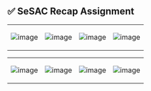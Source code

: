 ## ✅ SeSAC Recap Assignment

<table>
<tr>
<td>

![image](https://github.com/MADElinessss/SeSACShoppingApp/assets/88757043/92e6d43b-e955-45e4-864b-4e9f76dc694a)

</td>
<td>

![image](https://github.com/MADElinessss/SeSACShoppingApp/assets/88757043/f065c8dc-ed73-4425-be94-5b504fa5d676)

</td>
<td>
    
![image](https://github.com/MADElinessss/SeSACShoppingApp/assets/88757043/5c382c01-6273-435a-9f09-7559932b19e0)


</td>
<td>

    
![image](https://github.com/MADElinessss/SeSACShoppingApp/assets/88757043/46b25e31-ec58-45d1-93ed-fd60db41bfe8)


</td>
</tr>
</table>

<table>
<tr>
<td>


![image](https://github.com/MADElinessss/SeSACShoppingApp/assets/88757043/2325ade9-9bf7-4b0e-be5b-2c0a3d1e6649)


</td>
<td>

![image](https://github.com/MADElinessss/SeSACShoppingApp/assets/88757043/f7aa07e5-81d1-458f-92f2-664541580afc)


</td>
<td>

![image](https://github.com/MADElinessss/SeSACShoppingApp/assets/88757043/b3a656bb-c0f7-4875-9223-ec37f8df08a1)


</td>
<td>
    
![image](https://github.com/MADElinessss/SeSACShoppingApp/assets/88757043/0233cd0d-b598-46cd-808e-352b37f49283)


</td>
</tr>
</table>

